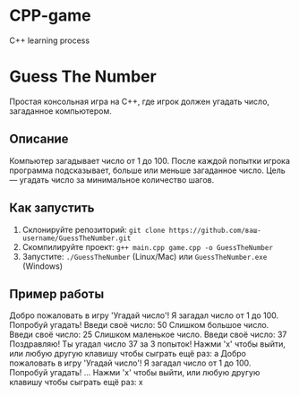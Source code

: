 # CPP-game
C++ learning process

# Guess The Number
Простая консольная игра на C++, где игрок должен угадать число, загаданное компьютером.

## Описание
Компьютер загадывает число от 1 до 100. После каждой попытки игрока программа подсказывает, больше или меньше загаданное число. Цель — угадать число за минимальное количество шагов.

## Как запустить
1. Склонируйте репозиторий: `git clone https://github.com/ваш-username/GuessTheNumber.git`
2. Скомпилируйте проект: `g++ main.cpp game.cpp -o GuessTheNumber`
3. Запустите: `./GuessTheNumber` (Linux/Mac) или `GuessTheNumber.exe` (Windows)

## Пример работы
Добро пожаловать в игру 'Угадай число'!
Я загадал число от 1 до 100. Попробуй угадать!
Введи своё число: 50
Слишком большое число.
Введи своё число: 25
Слишком маленькое число.
Введи своё число: 37
Поздравляю! Ты угадал число 37 за 3 попыток!
Нажми 'x' чтобы выйти, или любую другую клавишу чтобы сыграть ещё раз: a
Добро пожаловать в игру 'Угадай число'!
Я загадал число от 1 до 100. Попробуй угадать!
...
Нажми 'x' чтобы выйти, или любую другую клавишу чтобы сыграть ещё раз: x
